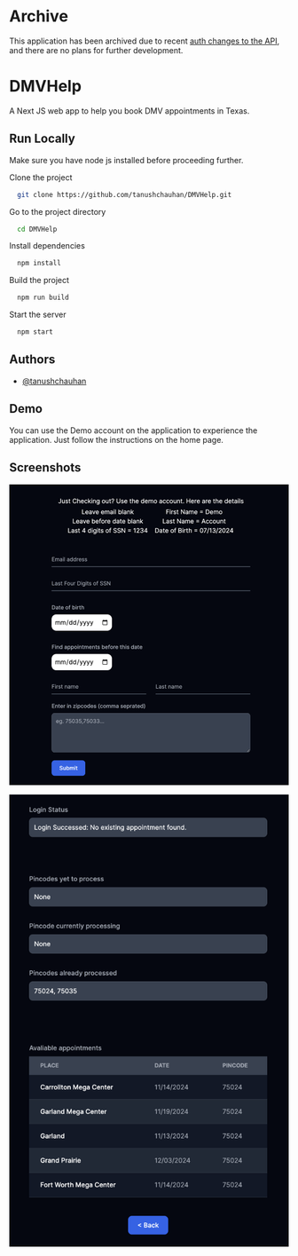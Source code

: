 # Archive

This application has been archived due to recent [auth changes to the API](https://github.com/tanushchauhan/DMVHelp/issues/1), and there are no plans for further development.

# DMVHelp

A Next JS web app to help you book DMV appointments in Texas.

## Run Locally

Make sure you have node js installed before proceeding further.

Clone the project

```bash
  git clone https://github.com/tanushchauhan/DMVHelp.git
```

Go to the project directory

```bash
  cd DMVHelp
```

Install dependencies

```bash
  npm install
```

Build the project

```bash
  npm run build
```

Start the server

```bash
  npm start
```

## Authors

- [@tanushchauhan](https://github.com/tanushchauhan/)

## Demo

You can use the Demo account on the application to experience the application. Just follow the instructions on the home page.

## Screenshots

![App Screenshot](https://raw.githubusercontent.com/tanushchauhan/DMVHelp/main/screenshots/1.png)

![App Screenshot](https://raw.githubusercontent.com/tanushchauhan/DMVHelp/main/screenshots/2.png)
